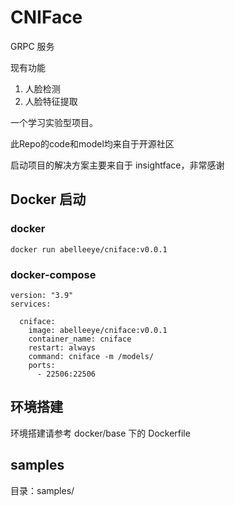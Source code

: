 # CNIFace

GRPC 服务

现有功能
1. 人脸检测
2. 人脸特征提取

一个学习实验型项目。

此Repo的code和model均来自于开源社区

启动项目的解决方案主要来自于 insightface，非常感谢

## Docker 启动

### docker
`docker run abelleeye/cniface:v0.0.1`

### docker-compose
```
version: "3.9"
services:

  cniface:
    image: abelleeye/cniface:v0.0.1
    container_name: cniface
    restart: always
    command: cniface -m /models/
    ports:
      - 22506:22506
```


## 环境搭建

环境搭建请参考 docker/base 下的 Dockerfile

## samples

目录：samples/

